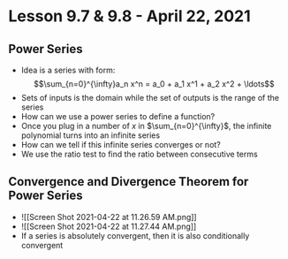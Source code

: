 # Lesson 9.7 & 9.8 - April 22, 2021
## Power Series
- Idea is a series with form: $$\sum_{n=0}^{\infty}a_n x^n = a_0 + a_1 x^1 + a_2 x^2 + \ldots$$
- Sets of inputs is the domain while the set of outputs is the range of the series
- How can we use a power series to define a function?
- Once you plug in a number of $x$ in $\sum_{n=0}^{\infty}$, the infinite polynomial turns into an infinite series
- How can we tell if this infinite series converges or not?
- We use the ratio test to find the ratio between consecutive terms

## Convergence and Divergence Theorem for Power Series
- ![[Screen Shot 2021-04-22 at 11.26.59 AM.png]]
- ![[Screen Shot 2021-04-22 at 11.27.44 AM.png]]
- If a series is absolutely convergent, then it is also conditionally convergent

